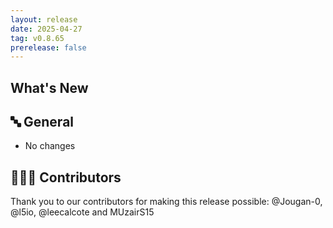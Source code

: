 ```yaml
---
layout: release
date: 2025-04-27
tag: v0.8.65
prerelease: false
---
```


## What's New
## 🔤 General
* No changes

## 👨🏽‍💻 Contributors

Thank you to our contributors for making this release possible:
@Jougan-0, @l5io, @leecalcote and MUzairS15

